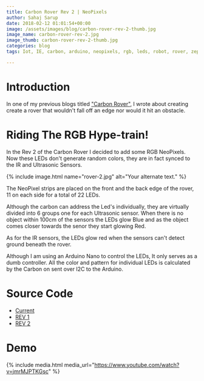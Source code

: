 ```yaml
---
title: Carbon Rover Rev 2 | NeoPixels
author: Sahaj Sarup
date: 2018-02-12 01:01:54+00:00
image: /assets/images/blog/carbon-rover-rev-2-thumb.jpg
image_name: carbon-rover-rev-2.jpg
image_thumb: carbon-rover-rev-2-thumb.jpg
categories: blog
tags: Iot, IE, carbon, arduino, neopixels, rgb, leds, robot, rover, zephyr

---
```


# Introduction

In one of my previous blogs titled ["Carbon Rover"](https://www.96boards.org/blog/carbon-rover/), I wrote about creating  create a rover that wouldn't fall off an edge nor would it hit an obstacle.

# Riding The RGB Hype-train!

In the Rev 2 of the Carbon Rover I decided to add some RGB NeoPixels. Now these LEDs don't generate random colors, they are in fact synced to the IR and Ultrasonic Sensors.

{% include image.html name="rover-2.jpg" alt="Your alternate text." %}

The NeoPixel strips are placed on the front and the back edge of the rover, 11 on each side for a total of 22 LEDs.

Although the carbon can address the Led's individually, they are virtually divided into 6 groups one for each Ultrasonic sensor. When there is no object within 100cm of the sensors the LEDs glow Blue and as the object comes closer towards the senor they start glowing Red.

As for the IR sensors, the LEDs glow red when the sensors can't detect ground beneath the rover.

Although I am using an Arduino Nano to control the LEDs, It only serves as a dumb controller. All the color and pattern for individual LEDs is calculated by the Carbon on sent over I2C to the Arduino.

# Source Code

- [Current](https://github.com/96boards-projects/carbon_rover)
- [REV 1](https://github.com/96boards-projects/carbon_rover/releases/tag/v1.0)
- [REV 2](https://github.com/96boards-projects/carbon_rover/releases/tag/v2.0)

# Demo

{% include media.html media_url="https://www.youtube.com/watch?v=jmrMJPTKGsc" %}

